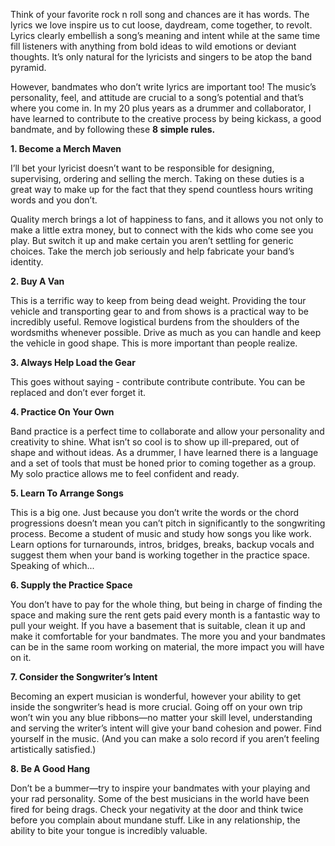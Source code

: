 Think of your favorite rock n roll song and chances are it has words. The lyrics we love inspire us to cut loose, daydream, come together, to revolt. Lyrics clearly embellish a song’s meaning and intent while at the same time fill listeners with anything from bold ideas to wild emotions or deviant thoughts. It’s only natural for the lyricists and singers to be atop the band pyramid.

However, bandmates who don’t write lyrics are important too! The music’s personality, feel, and attitude are crucial to a song’s potential and that’s where you come in. In my 20 plus years as a drummer and collaborator, I have learned to contribute to the creative process by being kickass, a good bandmate, and by following these **8 simple rules.**

**1. Become a Merch Maven**

I’ll bet your lyricist doesn’t want to be responsible for designing, supervising, ordering and selling the merch. Taking on these duties is a great way to make up for the fact that they spend countless hours writing words and you don’t.

Quality merch brings a lot of happiness to fans, and it allows you not only to make a little extra money, but to connect with the kids who come see you play. But switch it up and make certain you aren’t settling for generic choices. Take the merch job seriously and help fabricate your band’s identity. 

**2. Buy A Van**

This is a terrific way to keep from being dead weight. Providing the tour vehicle and transporting gear to and from shows is a practical way to be incredibly useful. Remove logistical burdens from the shoulders of the wordsmiths whenever possible. Drive as much as you can handle and keep the vehicle in good shape. This is more important than people realize.

**3. Always Help Load the Gear**

This goes without saying - contribute contribute contribute. You can be replaced and don’t ever forget it.

**4. Practice On Your Own**

Band practice is a perfect time to collaborate and allow your personality and creativity to shine. What isn’t so cool is to show up ill-prepared, out of shape and without ideas. As a drummer, I have learned there is a language and a set of tools that must be honed prior to coming together as a group. My solo practice allows me to feel confident and ready.

**5. Learn To Arrange Songs**

This is a big one. Just because you don’t write the words or the chord progressions doesn’t mean you can’t pitch in significantly to the songwriting process. Become a student of music and study how songs you like work. Learn options for turnarounds, intros, bridges, breaks, backup vocals and suggest them when your band is working together in the practice space. Speaking of which...

**6. Supply the Practice Space**

You don’t have to pay for the whole thing, but being in charge of finding the space and making sure the rent gets paid every month is a fantastic way to pull your weight. If you have a basement that is suitable, clean it up and make it comfortable for your bandmates. The more you and your bandmates can be in the same room working on material, the more impact you will have on it.

**7. Consider the Songwriter’s Intent**

Becoming an expert musician is wonderful, however your ability to get inside the songwriter’s head is more crucial. Going off on your own trip won’t win you any blue ribbons—no matter your skill level, understanding and serving the writer’s intent will give your band cohesion and power. Find yourself in the music. (And you can make a solo record if you aren’t feeling artistically satisfied.)

**8. Be A Good Hang**

Don’t be a bummer—try to inspire your bandmates with your playing and your rad personality. Some of the best musicians in the world have been fired for being drags. Check your negativity at the door and think twice before you complain about mundane stuff. Like in any relationship, the ability to bite your tongue is incredibly valuable.
